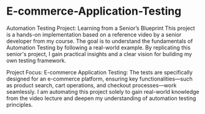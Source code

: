 # E-commerce-Application-Testing

Automation Testing Project: Learning from a Senior’s Blueprint
This project is a hands-on implementation based on a reference video by a senior developer from my course. The goal is to understand the fundamentals of Automation Testing by following a real-world example. By replicating this senior's project, I gain practical insights and a clear vision for building my own testing framework.

Project Focus:
E-commerce Application Testing:
The tests are specifically designed for an e-commerce platform, ensuring key functionalities—such as product search, cart operations, and checkout processes—work seamlessly.
I am automating this project solely to gain real-world knowledge from the video lecture and deepen my understanding of automation testing principles.

